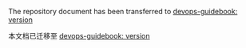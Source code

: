 The repository document has been transferred to [devops-guidebook: version](https://tsejx.github.io/devops-guidebook/version/overview)

本文档已迁移至 [devops-guidebook: version](https://tsejx.github.io/devops-guidebook/version/overview)